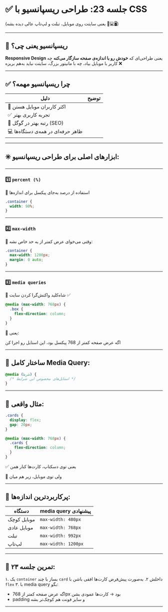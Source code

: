 # ✅ جلسه 23: طراحی ریسپانسیو با CSS

(یعنی سایتت روی موبایل، تبلت و لپ‌تاپ عالی دیده بشه 📱💻🖥)

---

## 🧠 ریسپانسیو یعنی چی؟

**Responsive Design** یعنی طراحی‌ای که **خودش رو با اندازه‌ی صفحه سازگار می‌کنه**
چه کاربر با موبایل بیاد، چه با مانیتور بزرگ، سایتت نباید به‌هم بریزه ❌

---

## ✅ چرا ریسپانسیو مهمه؟

| دلیل                               | توضیح |
| ---------------------------------- | ----- |
| 📱 اکثر کاربران موبایل هستن        |       |
| ✅ تجربه کاربری بهتر                |       |
| 🎯 رتبه بهتر در گوگل (SEO)         |       |
| 💻 ظاهر حرفه‌ای در همه‌ی دستگاه‌ها |       |

---

## ✳️ ابزارهای اصلی برای طراحی ریسپانسیو:

---

### 1️⃣ `percent (%)`

📌 استفاده از درصد به‌جای پیکسل برای اندازه‌ها

```css
.container {
  width: 90%;
}
```

---

### 2️⃣ `max-width`

📌 وقتی می‌خوای عرض کمتر از یه حد خاص نشه:

```css
.container {
  max-width: 1200px;
  margin: 0 auto;
}
```

---

### 3️⃣ `media queries`

📌 شاه‌کلید واکنش‌گرا کردن سایت ✅

```css
@media (max-width: 768px) {
  .box {
    flex-direction: column;
  }
}
```

🔹 یعنی:

اگه عرض صفحه کمتر از 768 پیکسل بود، این استایل رو اجرا کن

---

## 🎯 ساختار کامل Media Query:

```css
@media (شرط) {
  /* استایل‌های مخصوص این شرایط */
}
```

---

## 🧪 مثال واقعی:

```css
.cards {
  display: flex;
  gap: 20px;
}

@media (max-width: 768px) {
  .cards {
    flex-direction: column;
  }
}
```

✅ یعنی توی دسکتاپ، کارت‌ها کنار همن

📱 ولی توی موبایل، زیر هم میان

---

## 📏 پرکاربردترین اندازه‌ها:

| دستگاه      | media query پیشنهادی |
| ----------- | -------------------- |
| موبایل کوچک | `max-width: 480px`   |
| موبایل عادی | `max-width: 768px`   |
| تبلت        | `max-width: 992px`   |
| لپ‌تاپ      | `max-width: 1200px`  |

---

## 📝 تمرین جلسه ۲۳:

۱. یک `container` بساز با چند `card` داخلش
۲. به‌صورت پیش‌فرض کارت‌ها افقی باشن با `flex`
۳. با media query بگو:

* اگه عرض صفحه کمتر از 768px بود → کارت‌ها عمودی بشن
* padding و سایز فونت هم کوچک‌تر بشه

---
